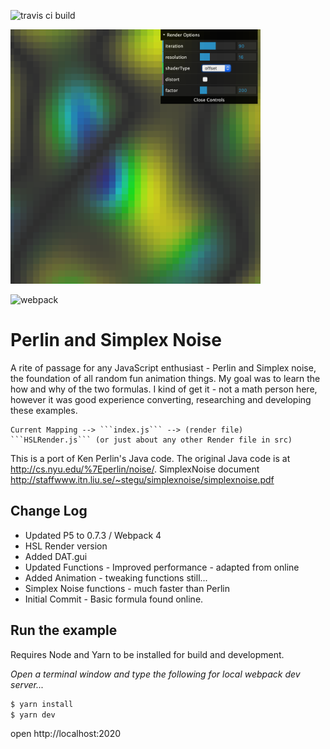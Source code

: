 ![travis ci build](https://travis-ci.org/pjkarlik/Perlin.svg?branch=master)

<img src="splash.png" alt="drawing" width="400px"/>

![webpack](https://img.shields.io/badge/webpack-4.10.2-51b1c5.svg?style=flat-square)


# Perlin and Simplex Noise

  A rite of passage for any JavaScript enthusiast - Perlin and Simplex noise, the foundation of all random fun animation things. My goal was to learn the how and why of the two formulas. I kind of get it - not a math person here, however it was good experience converting, researching and developing these examples.

    Current Mapping --> ```index.js``` --> (render file) ```HSLRender.js``` (or just about any other Render file in src)


  This is a port of Ken Perlin's Java code. The
  original Java code is at http://cs.nyu.edu/%7Eperlin/noise/.
  SimplexNoise document http://staffwww.itn.liu.se/~stegu/simplexnoise/simplexnoise.pdf

## Change Log
  * Updated P5 to 0.7.3 / Webpack 4
  * HSL Render version
  * Added DAT.gui
  * Updated Functions - Improved performance - adapted from online
  * Added Animation - tweaking functions still...
  * Simplex Noise functions - much faster than Perlin
  * Initial Commit - Basic formula found online.

## Run the example
  Requires Node and Yarn to be installed for build and development.

  *Open a terminal window and type the following for local webpack dev server...*
  ```bash
  $ yarn install
  $ yarn dev
  ```
  open http://localhost:2020
